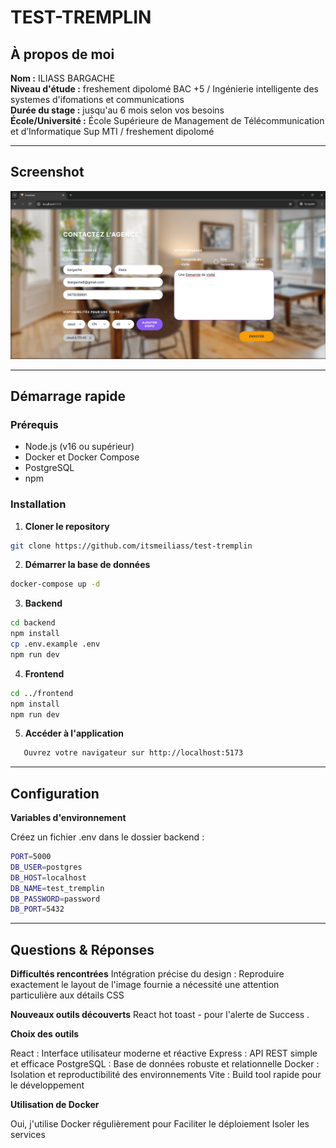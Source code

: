 # TEST-TREMPLIN

## À propos de moi

**Nom :** ILIASS BARGACHE <br />
**Niveau d'étude :** freshement dipolomé BAC +5 / Ingénierie intelligente des systemes d'ifomations et communications <br />
**Durée du stage :** jusqu'au 6 mois selon vos besoins <br />
**École/Université :** École Supérieure de Management de Télécommunication et d’Informatique Sup MTI / freshement dipolomé <br />

---

## Screenshot

![Contact Form Screenshot](./image.png)

---

## Démarrage rapide

### Prérequis

- Node.js (v16 ou supérieur)
- Docker et Docker Compose
- PostgreSQL
- npm

### Installation

1. **Cloner le repository**

```bash
git clone https://github.com/itsmeiliass/test-tremplin

```

2. **Démarrer la base de données**

```bash
docker-compose up -d
```

3. **Backend**

```bash
cd backend
npm install
cp .env.example .env
npm run dev
```

4. **Frontend**

```bash
cd ../frontend
npm install
npm run dev
```

5. **Accéder à l'application**

```bash
   Ouvrez votre navigateur sur http://localhost:5173
```

---

## Configuration

**Variables d'environnement**

Créez un fichier .env dans le dossier backend :

```bash
PORT=5000
DB_USER=postgres
DB_HOST=localhost
DB_NAME=test_tremplin
DB_PASSWORD=password
DB_PORT=5432
```

---

## Questions & Réponses

**Difficultés rencontrées**
Intégration précise du design : Reproduire exactement le layout de l'image fournie a nécessité une attention particulière aux détails CSS

**Nouveaux outils découverts**
React hot toast - pour l'alerte de Success .

**Choix des outils**

React : Interface utilisateur moderne et réactive
Express : API REST simple et efficace
PostgreSQL : Base de données robuste et relationnelle
Docker : Isolation et reproductibilité des environnements
Vite : Build tool rapide pour le développement

**Utilisation de Docker**

Oui, j'utilise Docker régulièrement pour
Faciliter le déploiement
Isoler les services
